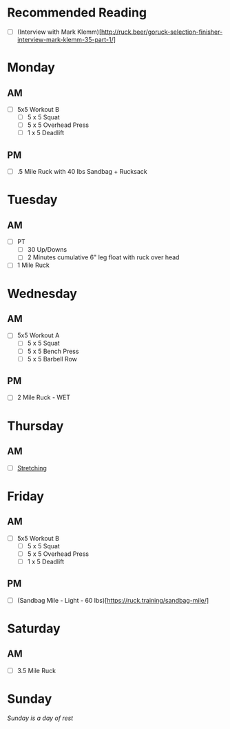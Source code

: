 # Recommended Reading
- [ ] (Interview with Mark Klemm)[http://ruck.beer/goruck-selection-finisher-interview-mark-klemm-35-part-1/]

# Monday

## AM
- [ ] 5x5 Workout B
  - [ ] 5 x 5 Squat
  - [ ] 5 x 5 Overhead Press
  - [ ] 1 x 5 Deadlift

## PM
- [ ] .5 Mile Ruck with 40 lbs Sandbag + Rucksack

# Tuesday

## AM
- [ ] PT
  - [ ] 30 Up/Downs
  - [ ] 2 Minutes cumulative 6" leg float with ruck over head
- [ ] 1 Mile Ruck

# Wednesday

## AM
- [ ] 5x5 Workout A
  - [ ] 5 x 5 Squat
  - [ ] 5 x 5 Bench Press
  - [ ] 5 x 5 Barbell Row

## PM
- [ ] 2 Mile Ruck - WET

# Thursday

## AM
- [ ] [Stretching](https://www.youtube.com/watch?v=7h_Pn7NyJ0k)

# Friday

## AM
- [ ] 5x5 Workout B
  - [ ] 5 x 5 Squat
  - [ ] 5 x 5 Overhead Press
  - [ ] 1 x 5 Deadlift

## PM
- [ ] (Sandbag Mile - Light - 60 lbs)[https://ruck.training/sandbag-mile/] 

# Saturday

## AM
- [ ] 3.5 Mile Ruck

# Sunday
*Sunday is a day of rest*